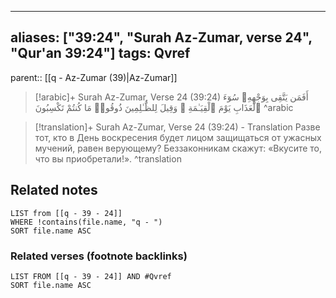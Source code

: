 
---
aliases: ["39:24", "Surah Az-Zumar, verse 24", "Qur'an 39:24"]
tags: Qvref
---

parent:: [[q - Az-Zumar (39)|Az-Zumar]]

> [!arabic]+ Surah Az-Zumar, Verse 24 (39:24)
> <span class="quran-arabic">أَفَمَن يَتَّقِى بِوَجْهِهِۦ سُوٓءَ ٱلْعَذَابِ يَوْمَ ٱلْقِيَـٰمَةِ ۚ وَقِيلَ لِلظَّـٰلِمِينَ ذُوقُوا۟ مَا كُنتُمْ تَكْسِبُونَ</span>
^arabic

> [!translation]+ Surah Az-Zumar, Verse 24 (39:24) - Translation
> Разве тот, кто в День воскресения будет лицом защищаться от ужасных мучений, равен верующему? Беззаконникам скажут: «Вкусите то, что вы приобретали!».
^translation



## Related notes
```dataview
LIST from [[q - 39 - 24]]
WHERE !contains(file.name, "q - ")
SORT file.name ASC
```

### Related verses (footnote backlinks)
```dataview
LIST FROM [[q - 39 - 24]] AND #Qvref
SORT file.name ASC
```


